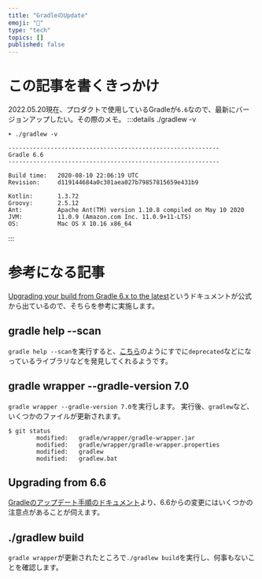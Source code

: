 ```yaml
---
title: "GradleのUpdate"
emoji: "📌"
type: "tech"
topics: []
published: false
---
```


# この記事を書くきっかけ
2022.05.20現在、プロダクトで使用しているGradleが`6.6`なので、最新にバージョンアップしたい。その際のメモ。
:::details ./gradlew -v
```
➤ ./gradlew -v

------------------------------------------------------------
Gradle 6.6
------------------------------------------------------------

Build time:   2020-08-10 22:06:19 UTC
Revision:     d119144684a0c301aea027b79857815659e431b9

Kotlin:       1.3.72
Groovy:       2.5.12
Ant:          Apache Ant(TM) version 1.10.8 compiled on May 10 2020
JVM:          11.0.9 (Amazon.com Inc. 11.0.9+11-LTS)
OS:           Mac OS X 10.16 x86_64

```
:::

# 参考になる記事
[Upgrading your build from Gradle 6.x to the latest](https://docs.gradle.org/current/userguide/upgrading_version_6.html)というドキュメントが公式から出ているので、そちらを参考に実施します。

## gradle help --scan
`gradle help --scan`を実行すると、[こちら](https://gradle.com/enterprise/releases/2018.4/?_ga=2.207059088.281242080.1652868280-1940388539.1649732184#identify-usages-of-deprecated-gradle-functionality)のようにすでに`deprecated`などになっているライブラリなどを発見してくれるようです。

## gradle wrapper --gradle-version 7.0
`gradle wrapper --gradle-version 7.0`を実行します。
実行後、`gradlew`など、いくつかのファイルが更新されます。
```shell
$ git status
        modified:   gradle/wrapper/gradle-wrapper.jar
        modified:   gradle/wrapper/gradle-wrapper.properties
        modified:   gradlew
        modified:   gradlew.bat
```
## Upgrading from 6.6
[Gradleのアップデート手順のドキュメント](https://docs.gradle.org/current/userguide/upgrading_version_6.html#changes_6.7)より、6.6からの変更にはいくつかの注意点があることが伺えます。

## ./gradlew build
`gradle wrapper`が更新されたところで`./gradlew build`を実行し、何事もないことを確認します。
